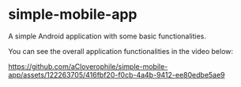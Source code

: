 # simple-mobile-app

A simple Android application with some basic functionalities. 

You can see the overall application functionalities in the video below:

https://github.com/aCloverophile/simple-mobile-app/assets/122263705/416fbf20-f0cb-4a4b-9412-ee80edbe5ae9

